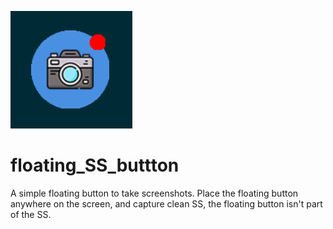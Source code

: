 ![Application](/images/floating_button.png)
# floating_SS_buttton
A simple floating button to take screenshots. Place the floating button anywhere on the screen, and capture clean SS, the floating button isn't part of the SS.
